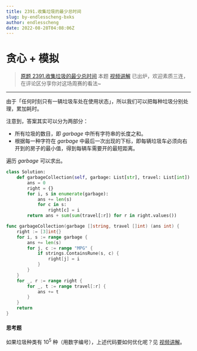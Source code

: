 ```yaml
---
title: 2391.收集垃圾的最少总时间
slug: by-endlesscheng-bxks
author: endlesscheng
date: 2022-08-28T04:08:06Z
---
```

# 贪心 + 模拟
 
> [原题 2391.收集垃圾的最少总时间](https://leetcode.cn/problems/minimum-amount-of-time-to-collect-garbage)
本题 [视频讲解](https://www.bilibili.com/video/BV1mG411V7fj) 已出炉，欢迎素质三连，在评论区分享你对这场周赛的看法~

---

由于「任何时刻只有一辆垃圾车处在使用状态」，所以我们可以把每种垃圾分别处理，累加耗时。

注意到，答案其实可以分为两部分：

- 所有垃圾的数目，即 $\textit{garbage}$ 中所有字符串的长度之和。
- 根据每一种字符在 $\textit{garbage}$ 中最后一次出现的下标，即每辆垃圾车必须向右开到的房子的最小值，得到每辆车需要开的最短距离。

遍历 $\textit{garbage}$ 可以求出。

```py [sol1-Python3]
class Solution:
    def garbageCollection(self, garbage: List[str], travel: List[int]) -> int:
        ans = 0
        right = {}
        for i, s in enumerate(garbage):
            ans += len(s)
            for c in s:
                right[c] = i
        return ans + sum(sum(travel[:r]) for r in right.values())
```

```go [sol1-Go]
func garbageCollection(garbage []string, travel []int) (ans int) {
	right := [3]int{}
	for i, s := range garbage {
		ans += len(s)
		for j, c := range "MPG" {
			if strings.ContainsRune(s, c) {
				right[j] = i
			}
		}
	}
	for _, r := range right {
		for _, t := range travel[:r] {
			ans += t
		}
	}
	return
}
```

#### 思考题

如果垃圾种类有 $10^5$ 种（用数字编号），上述代码要如何优化呢？见 [视频讲解](https://www.bilibili.com/video/BV1mG411V7fj)。
